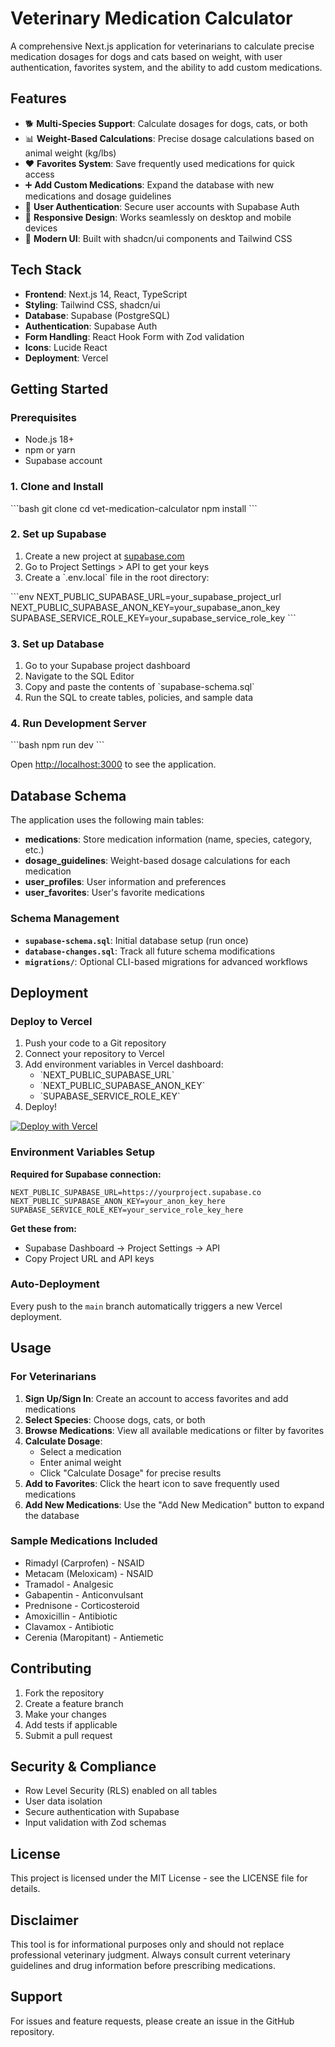 # Veterinary Medication Calculator

A comprehensive Next.js application for veterinarians to calculate precise medication dosages for dogs and cats based on weight, with user authentication, favorites system, and the ability to add custom medications.

## Features

- 🐕 **Multi-Species Support**: Calculate dosages for dogs, cats, or both
- 📊 **Weight-Based Calculations**: Precise dosage calculations based on animal weight (kg/lbs)
- ❤️ **Favorites System**: Save frequently used medications for quick access
- ➕ **Add Custom Medications**: Expand the database with new medications and dosage guidelines
- 🔐 **User Authentication**: Secure user accounts with Supabase Auth
- 📱 **Responsive Design**: Works seamlessly on desktop and mobile devices
- 🎨 **Modern UI**: Built with shadcn/ui components and Tailwind CSS

## Tech Stack

- **Frontend**: Next.js 14, React, TypeScript
- **Styling**: Tailwind CSS, shadcn/ui
- **Database**: Supabase (PostgreSQL)
- **Authentication**: Supabase Auth
- **Form Handling**: React Hook Form with Zod validation
- **Icons**: Lucide React
- **Deployment**: Vercel

## Getting Started

### Prerequisites

- Node.js 18+ 
- npm or yarn
- Supabase account

### 1. Clone and Install

\`\`\`bash
git clone <your-repo-url>
cd vet-medication-calculator
npm install
\`\`\`

### 2. Set up Supabase

1. Create a new project at [supabase.com](https://supabase.com)
2. Go to Project Settings > API to get your keys
3. Create a \`.env.local\` file in the root directory:

\`\`\`env
NEXT_PUBLIC_SUPABASE_URL=your_supabase_project_url
NEXT_PUBLIC_SUPABASE_ANON_KEY=your_supabase_anon_key
SUPABASE_SERVICE_ROLE_KEY=your_supabase_service_role_key
\`\`\`

### 3. Set up Database

1. Go to your Supabase project dashboard
2. Navigate to the SQL Editor
3. Copy and paste the contents of \`supabase-schema.sql\` 
4. Run the SQL to create tables, policies, and sample data

### 4. Run Development Server

\`\`\`bash
npm run dev
\`\`\`

Open [http://localhost:3000](http://localhost:3000) to see the application.

## Database Schema

The application uses the following main tables:

- **medications**: Store medication information (name, species, category, etc.)
- **dosage_guidelines**: Weight-based dosage calculations for each medication
- **user_profiles**: User information and preferences
- **user_favorites**: User's favorite medications

### Schema Management

- **`supabase-schema.sql`**: Initial database setup (run once)
- **`database-changes.sql`**: Track all future schema modifications
- **`migrations/`**: Optional CLI-based migrations for advanced workflows

## Deployment

### Deploy to Vercel

1. Push your code to a Git repository
2. Connect your repository to Vercel
3. Add environment variables in Vercel dashboard:
   - \`NEXT_PUBLIC_SUPABASE_URL\`
   - \`NEXT_PUBLIC_SUPABASE_ANON_KEY\`
   - \`SUPABASE_SERVICE_ROLE_KEY\`
4. Deploy!

[![Deploy with Vercel](https://vercel.com/button)](https://vercel.com/new/clone?repository-url=https://github.com/yourusername/vet-medication-calculator)

### Environment Variables Setup

**Required for Supabase connection:**
```env
NEXT_PUBLIC_SUPABASE_URL=https://yourproject.supabase.co
NEXT_PUBLIC_SUPABASE_ANON_KEY=your_anon_key_here
SUPABASE_SERVICE_ROLE_KEY=your_service_role_key_here
```

**Get these from:**
- Supabase Dashboard → Project Settings → API
- Copy Project URL and API keys

### Auto-Deployment

Every push to the `main` branch automatically triggers a new Vercel deployment.

## Usage

### For Veterinarians

1. **Sign Up/Sign In**: Create an account to access favorites and add medications
2. **Select Species**: Choose dogs, cats, or both
3. **Browse Medications**: View all available medications or filter by favorites
4. **Calculate Dosage**: 
   - Select a medication
   - Enter animal weight
   - Click "Calculate Dosage" for precise results
5. **Add to Favorites**: Click the heart icon to save frequently used medications
6. **Add New Medications**: Use the "Add New Medication" button to expand the database

### Sample Medications Included

- Rimadyl (Carprofen) - NSAID
- Metacam (Meloxicam) - NSAID  
- Tramadol - Analgesic
- Gabapentin - Anticonvulsant
- Prednisone - Corticosteroid
- Amoxicillin - Antibiotic
- Clavamox - Antibiotic
- Cerenia (Maropitant) - Antiemetic

## Contributing

1. Fork the repository
2. Create a feature branch
3. Make your changes
4. Add tests if applicable
5. Submit a pull request

## Security & Compliance

- Row Level Security (RLS) enabled on all tables
- User data isolation
- Secure authentication with Supabase
- Input validation with Zod schemas

## License

This project is licensed under the MIT License - see the LICENSE file for details.

## Disclaimer

This tool is for informational purposes only and should not replace professional veterinary judgment. Always consult current veterinary guidelines and drug information before prescribing medications.

## Support

For issues and feature requests, please create an issue in the GitHub repository.